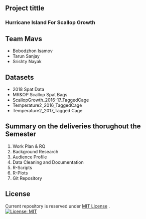 ## Project tittle
### Hurricane Island For Scallop Growth

## Team Mavs
* Bobodzhon Isamov
* Tarun Sanjay
* Srishty Nayak

## Datasets
* 2018 Spat Data
* MR&OP Scallop Spat Bags
* ScallopGrowth_2016-17_TaggedCage
* Temperature2_2016_TaggedCage
* Temperature2_2017_Tagged Cage


## Summary on the deliveries thorughout the Semester 

1. Work Plan & RQ 
2. Background Research
3. Audience Profile
4. Data Cleaning and Documentation
5. R-Scripts
6. R-Plots 
7. Git Repository

## License
Current repository is reserved under
[MIT License](https://github.com/angular/angular.js/blob/master/LICENSE) .    
[![License: MIT](https://img.shields.io/badge/License-MIT-yellow.svg)](https://opensource.org/licenses/MIT)
